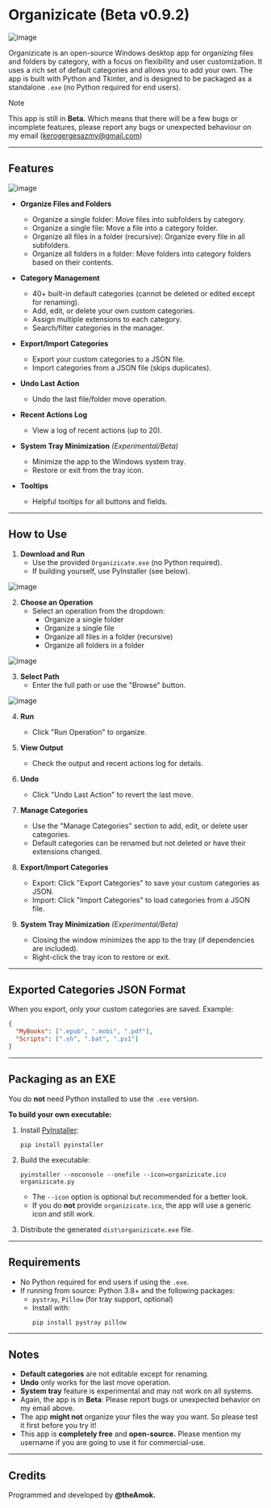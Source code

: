 # Organizicate (Beta v0.9.2)

![image](https://github.com/user-attachments/assets/56b02bc8-26fc-4a1d-ba47-58b88b10c9f4)


Organizicate is an open-source Windows desktop app for organizing files and folders by category, with a focus on flexibility and user customization. It uses a rich set of default categories and allows you to add your own. The app is built with Python and Tkinter, and is designed to be packaged as a standalone `.exe` (no Python required for end users).

> [!NOTE]
> This app is still in **Beta.** Which means that there will be a few bugs or incomplete features, please report any bugs or unexpected behaviour on my email (kerogergesazmy@gmail.com)

---

## Features

![image](https://github.com/user-attachments/assets/61851aad-12ca-42e1-931f-dca48550f736)

- **Organize Files and Folders**
  - Organize a single folder: Move files into subfolders by category.
  - Organize a single file: Move a file into a category folder.
  - Organize all files in a folder (recursive): Organize every file in all subfolders.
  - Organize all folders in a folder: Move folders into category folders based on their contents.

- **Category Management**
  - 40+ built-in default categories (cannot be deleted or edited except for renaming).
  - Add, edit, or delete your own custom categories.
  - Assign multiple extensions to each category.
  - Search/filter categories in the manager.

- **Export/Import Categories**
  - Export your custom categories to a JSON file.
  - Import categories from a JSON file (skips duplicates).

- **Undo Last Action**
  - Undo the last file/folder move operation.

- **Recent Actions Log**
  - View a log of recent actions (up to 20).

- **System Tray Minimization** *(Experimental/Beta)*
  - Minimize the app to the Windows system tray.
  - Restore or exit from the tray icon.

- **Tooltips**
  - Helpful tooltips for all buttons and fields.

---

## How to Use

1. **Download and Run**
   - Use the provided `Organizicate.exe` (no Python required).
   - If building yourself, use PyInstaller (see below).

![image](https://github.com/user-attachments/assets/fd28626b-ec38-43c9-a100-70305f132d5d)

2. **Choose an Operation**
   - Select an operation from the dropdown:
     - Organize a single folder
     - Organize a single file
     - Organize all files in a folder (recursive)
     - Organize all folders in a folder

![image](https://github.com/user-attachments/assets/f2d16aba-6eac-483f-ae19-d18500cbfdb0)

3. **Select Path**
   - Enter the full path or use the "Browse" button.

![image](https://github.com/user-attachments/assets/2765e306-b3cb-40c6-a252-3f5ced768594)

4. **Run**
   - Click "Run Operation" to organize.

5. **View Output**
   - Check the output and recent actions log for details.

6. **Undo**
   - Click "Undo Last Action" to revert the last move.

7. **Manage Categories**
   - Use the "Manage Categories" section to add, edit, or delete user categories.
   - Default categories can be renamed but not deleted or have their extensions changed.

8. **Export/Import Categories**
   - Export: Click "Export Categories" to save your custom categories as JSON.
   - Import: Click "Import Categories" to load categories from a JSON file.

9. **System Tray Minimization** *(Experimental/Beta)*
   - Closing the window minimizes the app to the tray (if dependencies are included).
   - Right-click the tray icon to restore or exit.

---

## Exported Categories JSON Format

When you export, only your custom categories are saved. Example:
```json
{
  "MyBooks": [".epub", ".mobi", ".pdf"],
  "Scripts": [".sh", ".bat", ".ps1"]
}
```

---

## Packaging as an EXE

You do **not** need Python installed to use the `.exe` version.

**To build your own executable:**

1. Install [PyInstaller](https://pyinstaller.org/):
    ```
    pip install pyinstaller
    ```
2. Build the executable:
    ```
    pyinstaller --noconsole --onefile --icon=organizicate.ico organizicate.py
    ```
   - The `--icon` option is optional but recommended for a better look.
   - If you do **not** provide `organizicate.ico`, the app will use a generic icon and still work.

3. Distribute the generated `dist\organizicate.exe` file.

---

## Requirements

- No Python required for end users if using the `.exe`.
- If running from source: Python 3.8+ and the following packages:
  - `pystray`, `Pillow` (for tray support, optional)
  - Install with:
    ```
    pip install pystray pillow
    ```

---

## Notes

- **Default categories** are not editable except for renaming.
- **Undo** only works for the last move operation.
- **System tray** feature is experimental and may not work on all systems.
- Again, the app is in **Beta**: Please report bugs or unexpected behavior on my email above.
- The app **might not** organize your files the way you want. So please test it first before you try it!
- This app is **completely free** and **open-source.** Please mention my username if you are going to use it for commercial-use.

---

## Credits

Programmed and developed by **@theAmok.**
